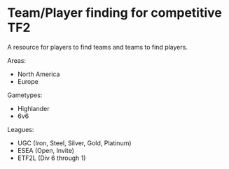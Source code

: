 Team/Player finding for competitive TF2
=======================================

A resource for players to find teams and teams to find players.

Areas:
- North America
- Europe

Gametypes:
- Highlander
- 6v6

Leagues:
- UGC (Iron, Steel, Silver, Gold, Platinum)
- ESEA (Open, Invite)
- ETF2L (Div 6 through 1)
